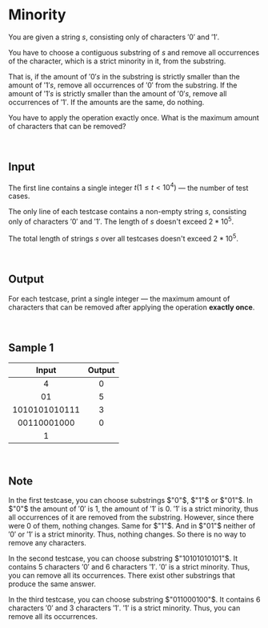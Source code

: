 # Minority

You are given a string $s$, consisting only of characters $'0'$ and $'1'$.

You have to choose a contiguous substring of $s$ and remove all occurrences of the character, which is a strict minority in it, from the substring.

That is, if the amount of $'0's$ in the substring is strictly smaller than the amount of $'1's$, remove all occurrences of $'0'$ from the substring. If the amount of $'1's$ is strictly smaller than the amount of $'0's$, remove all occurrences of $'1'$. If the amounts are the same, do nothing.

You have to apply the operation exactly once. What is the maximum amount of characters that can be removed?

</br>

## Input

The first line contains a single integer $t(1 \le t \lt 10^4 )$ — the number of test cases.

The only line of each testcase contains a non-empty string $s$, consisting only of characters $'0'$ and $'1'$. The length of $s$ doesn't exceed $2*10^5$.

The total length of strings $s$ over all testcases doesn't exceed $2*10^5$.

</br>

## Output

For each testcase, print a single integer — the maximum amount of characters that can be removed after applying the operation **exactly once**.

</br>

## Sample 1

| Input         | Output |
| :---:         | :---:  |
| 4             | 0      |
| 01            | 5      |
| 1010101010111 | 3      |
| 00110001000   | 0      |
| 1             |        |

</br>

## Note

In the first testcase, you can choose substrings $"0"$, $"1"$ or $"01"$. In $"0"$ the amount of $'0'$ is 1, the amount of $'1'$ is 0. $'1'$ is a strict minority, thus all occurrences of it are removed from the substring. However, since there were $0$ of them, nothing changes. Same for $"1"$. And in $"01"$ neither of $'0'$ or $'1'$ is a strict minority. Thus, nothing changes. So there is no way to remove any characters.

In the second testcase, you can choose substring $"10101010101"$. It contains $5$ characters $'0'$ and $6$ characters $'1'$. $'0'$ is a strict minority. Thus, you can remove all its occurrences. There exist other substrings that produce the same answer.

In the third testcase, you can choose substring $"011000100"$. It contains $6$ characters $'0'$ and $3$ characters $'1'$. $'1'$ is a strict minority. Thus, you can remove all its occurrences.
